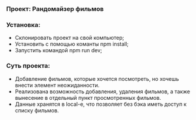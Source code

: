 ### Проект: Рандомайзер фильмов

### Установка:

- Склонировать проект на свой компьютер;
- Установить с помощью команты npm install;
- Запустить командой npm run dev;

### Суть проекта:

- Добавление фильмов, которые хочется посмотреть, но хочешь внести элемент неожиданности.
- Реализована возможность добавления, удаления фильмов, а также вынесение в отдельный пункт просмотренных фильмов.
- Данные хранятся в local-е, что позволяет без бэка иметь доступ к списку фильмов.
